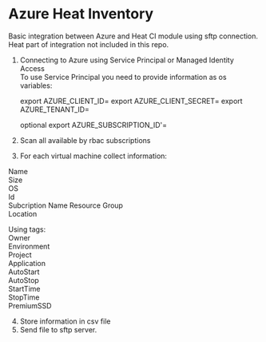 # Azure Heat Inventory

Basic integration between Azure and Heat CI module using sftp connection.  
Heat part of integration not included in this repo.

1. Connecting to Azure using Service Principal or Managed Identity Access  
  To use Service Principal you need to provide information as os variables:
   
   export AZURE_CLIENT_ID=<your sp client id>
   export AZURE_CLIENT_SECRET=<your sp client password>
   export AZURE_TENANT_ID=<your tenant id>
   
   optional export AZURE_SUBSCRIPTION_ID'=<your subscription>

2. Scan all available by rbac subscriptions  

3. For each virtual machine collect information:  
  
  Name  
  Size  
  OS  
  Id  
  Subcription Name
  Resource Group  
  Location  
    
  Using tags:  
  Owner  
  Environment  
  Project  
  Application  
  AutoStart  
  AutoStop  
  StartTime  
  StopTime  
  PremiumSSD  
  
4. Store information in csv file
5. Send file to sftp server.
